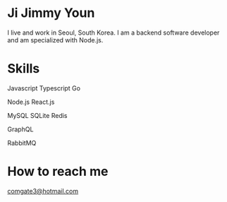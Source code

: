 # Ji Jimmy Youn

I live and work in Seoul, South Korea.
I am a backend software developer and am specialized with Node.js.

# Skills
Javascript Typescript Go

Node.js React.js

MySQL SQLite Redis

GraphQL

RabbitMQ

# How to reach me
comgate3@hotmail.com

